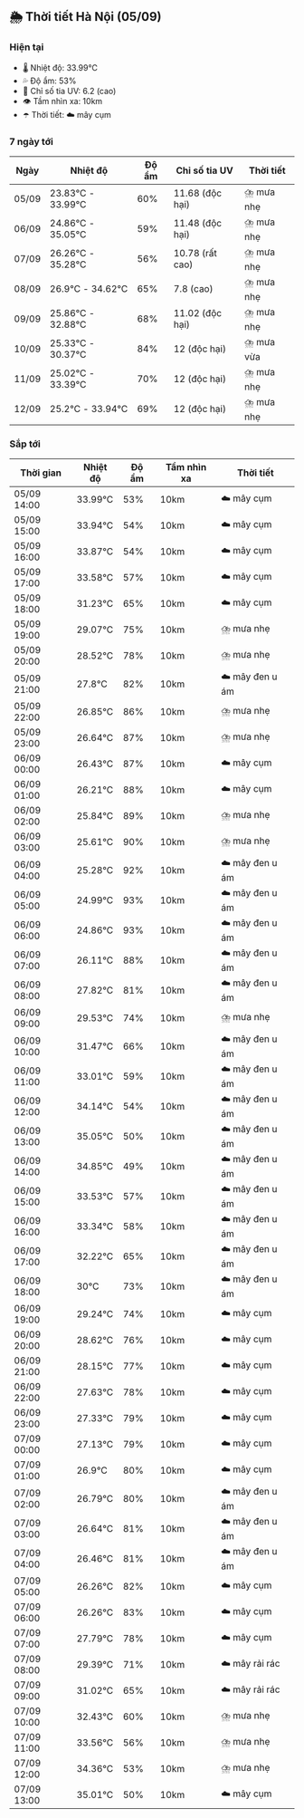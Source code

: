 ## 🌦️ Thời tiết Hà Nội (05/09)

### Hiện tại

- 🌡️ Nhiệt độ: 33.99℃
- 💦 Độ ẩm: 53%
- 🌟 Chỉ số tia UV: 6.2 (cao)
- 👁️ Tầm nhìn xa: 10km
- ☂️ Thời tiết: ☁️ mây cụm

### 7 ngày tới

| Ngày | Nhiệt độ | Độ ẩm | Chỉ số tia UV | Thời tiết |
| --- | --- | --- | --- | --- |
| 05/09 | 23.83℃ - 33.99℃ | 60% | 11.68 (độc hại) | ⛈️ mưa nhẹ |
| 06/09 | 24.86℃ - 35.05℃ | 59% | 11.48 (độc hại) | ⛈️ mưa nhẹ |
| 07/09 | 26.26℃ - 35.28℃ | 56% | 10.78 (rất cao) | ⛈️ mưa nhẹ |
| 08/09 | 26.9℃ - 34.62℃ | 65% | 7.8 (cao) | ⛈️ mưa nhẹ |
| 09/09 | 25.86℃ - 32.88℃ | 68% | 11.02 (độc hại) | ⛈️ mưa nhẹ |
| 10/09 | 25.33℃ - 30.37℃ | 84% | 12 (độc hại) | ⛈️ mưa vừa |
| 11/09 | 25.02℃ - 33.39℃ | 70% | 12 (độc hại) | ⛈️ mưa nhẹ |
| 12/09 | 25.2℃ - 33.94℃ | 69% | 12 (độc hại) | ⛈️ mưa nhẹ |

### Sắp tới

| Thời gian | Nhiệt độ | Độ ẩm | Tầm nhìn xa | Thời tiết |
| --- | --- | --- | --- | --- |
| 05/09 14:00 | 33.99℃ | 53% | 10km | ☁️ mây cụm |
| 05/09 15:00 | 33.94℃ | 54% | 10km | ☁️ mây cụm |
| 05/09 16:00 | 33.87℃ | 54% | 10km | ☁️ mây cụm |
| 05/09 17:00 | 33.58℃ | 57% | 10km | ☁️ mây cụm |
| 05/09 18:00 | 31.23℃ | 65% | 10km | ☁️ mây cụm |
| 05/09 19:00 | 29.07℃ | 75% | 10km | ⛈️ mưa nhẹ |
| 05/09 20:00 | 28.52℃ | 78% | 10km | ⛈️ mưa nhẹ |
| 05/09 21:00 | 27.8℃ | 82% | 10km | ☁️ mây đen u ám |
| 05/09 22:00 | 26.85℃ | 86% | 10km | ⛈️ mưa nhẹ |
| 05/09 23:00 | 26.64℃ | 87% | 10km | ⛈️ mưa nhẹ |
| 06/09 00:00 | 26.43℃ | 87% | 10km | ☁️ mây cụm |
| 06/09 01:00 | 26.21℃ | 88% | 10km | ☁️ mây cụm |
| 06/09 02:00 | 25.84℃ | 89% | 10km | ⛈️ mưa nhẹ |
| 06/09 03:00 | 25.61℃ | 90% | 10km | ⛈️ mưa nhẹ |
| 06/09 04:00 | 25.28℃ | 92% | 10km | ☁️ mây đen u ám |
| 06/09 05:00 | 24.99℃ | 93% | 10km | ☁️ mây đen u ám |
| 06/09 06:00 | 24.86℃ | 93% | 10km | ☁️ mây đen u ám |
| 06/09 07:00 | 26.11℃ | 88% | 10km | ☁️ mây đen u ám |
| 06/09 08:00 | 27.82℃ | 81% | 10km | ☁️ mây đen u ám |
| 06/09 09:00 | 29.53℃ | 74% | 10km | ⛈️ mưa nhẹ |
| 06/09 10:00 | 31.47℃ | 66% | 10km | ☁️ mây đen u ám |
| 06/09 11:00 | 33.01℃ | 59% | 10km | ☁️ mây đen u ám |
| 06/09 12:00 | 34.14℃ | 54% | 10km | ☁️ mây đen u ám |
| 06/09 13:00 | 35.05℃ | 50% | 10km | ☁️ mây đen u ám |
| 06/09 14:00 | 34.85℃ | 49% | 10km | ☁️ mây đen u ám |
| 06/09 15:00 | 33.53℃ | 57% | 10km | ☁️ mây đen u ám |
| 06/09 16:00 | 33.34℃ | 58% | 10km | ☁️ mây đen u ám |
| 06/09 17:00 | 32.22℃ | 65% | 10km | ☁️ mây đen u ám |
| 06/09 18:00 | 30℃ | 73% | 10km | ☁️ mây đen u ám |
| 06/09 19:00 | 29.24℃ | 74% | 10km | ☁️ mây cụm |
| 06/09 20:00 | 28.62℃ | 76% | 10km | ☁️ mây cụm |
| 06/09 21:00 | 28.15℃ | 77% | 10km | ☁️ mây cụm |
| 06/09 22:00 | 27.63℃ | 78% | 10km | ☁️ mây cụm |
| 06/09 23:00 | 27.33℃ | 79% | 10km | ☁️ mây cụm |
| 07/09 00:00 | 27.13℃ | 79% | 10km | ☁️ mây cụm |
| 07/09 01:00 | 26.9℃ | 80% | 10km | ☁️ mây cụm |
| 07/09 02:00 | 26.79℃ | 80% | 10km | ☁️ mây đen u ám |
| 07/09 03:00 | 26.64℃ | 81% | 10km | ☁️ mây đen u ám |
| 07/09 04:00 | 26.46℃ | 81% | 10km | ☁️ mây đen u ám |
| 07/09 05:00 | 26.26℃ | 82% | 10km | ☁️ mây cụm |
| 07/09 06:00 | 26.26℃ | 83% | 10km | ☁️ mây cụm |
| 07/09 07:00 | 27.79℃ | 78% | 10km | ☁️ mây cụm |
| 07/09 08:00 | 29.39℃ | 71% | 10km | ☁️ mây rải rác |
| 07/09 09:00 | 31.02℃ | 65% | 10km | ☁️ mây rải rác |
| 07/09 10:00 | 32.43℃ | 60% | 10km | ⛈️ mưa nhẹ |
| 07/09 11:00 | 33.56℃ | 56% | 10km | ⛈️ mưa nhẹ |
| 07/09 12:00 | 34.36℃ | 53% | 10km | ⛈️ mưa nhẹ |
| 07/09 13:00 | 35.01℃ | 50% | 10km | ☁️ mây cụm |
